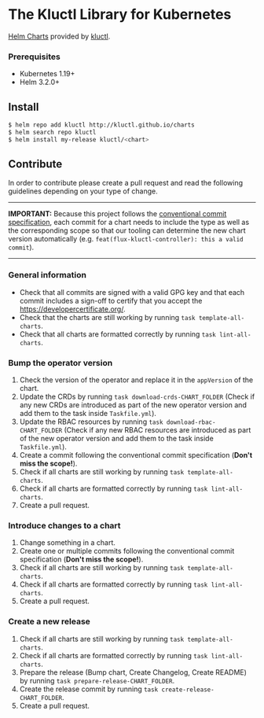 # The Kluctl Library for Kubernetes

[Helm Charts](https://github.com/helm/helm) provided by [kluctl](https://kluctl.io).

### Prerequisites

- Kubernetes 1.19+
- Helm 3.2.0+


## Install

```bash
$ helm repo add kluctl http://kluctl.github.io/charts
$ helm search repo kluctl
$ helm install my-release kluctl/<chart>
```

## Contribute

In order to contribute please create a pull request and read the following guidelines depending on your type of change.

***
__IMPORTANT:__ Because this project follows the [conventional commit specification](https://www.conventionalcommits.org/en/v1.0.0/), each commit for a chart needs to include the type as well as the corresponding scope so that our tooling can determine the new chart version automatically (e.g. `feat(flux-kluctl-controller): this a valid commit`).
***

### General information

- Check that all commits are signed with a valid GPG key and that each commit includes a sign-off to certify that you accept the https://developercertificate.org/.
- Check that the charts are still working by running `task template-all-charts`.
- Check that all charts are formatted correctly by running `task lint-all-charts`.

### Bump the operator version

1. Check the version of the operator and replace it in the `appVersion` of the chart.
2. Update the CRDs by running `task download-crds-CHART_FOLDER` (Check if any new CRDs are introduced as part of the new operator version and add them to the task inside `Taskfile.yml`).
3. Update the RBAC resources by running `task download-rbac-CHART_FOLDER` (Check if any new RBAC resources are introduced as part of the new operator version and add them to the task inside `Taskfile.yml`).
4. Create a commit following the conventional commit specification (__Don't miss the scope!__).
5. Check if all charts are still working by running `task template-all-charts`.
6. Check if all charts are formatted correctly by running `task lint-all-charts`.
7. Create a pull request.

### Introduce changes to a chart
1. Change something in a chart.
2. Create one or multiple commits following the conventional commit specification (__Don't miss the scope!__).
3. Check if all charts are still working by running `task template-all-charts`.
4. Check if all charts are formatted correctly by running `task lint-all-charts`.
7. Create a pull request.

### Create a new release
1. Check if all charts are still working by running `task template-all-charts`.
2. Check if all charts are formatted correctly by running `task lint-all-charts`.
3. Prepare the release (Bump chart, Create Changelog, Create README) by running `task prepare-release-CHART_FOLDER`.
4. Create the release commit by running `task create-release-CHART_FOLDER`.
5. Create a pull request.
